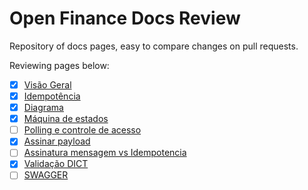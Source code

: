 # Open Finance Docs Review

Repository of docs pages, easy to compare changes on pull requests.

Reviewing pages below:

- [x] [Visão Geral](/visao-geral.md)
- [x] [Idempotência](/idempotencia.md)
- [x] [Diagrama](/diagrama.md)
- [x] [Máquina de estados](/maquina-de-estados.md)
- [ ] [Polling e controle de acesso](/polling-e-acesso.md)
- [x] [Assinar payload](/assinar-payload.md)
- [ ] [Assinatura mensagem vs Idempotencia](/assinatura-msg-vs-idempotencia.md)
- [x] [Validação DICT](/validacoes-de-info-dict.md)
- [ ] [SWAGGER](/swagger-2_0.yaml)
